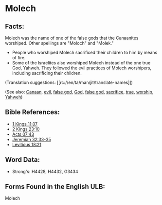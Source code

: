 # Molech

## Facts:

Molech was the name of one of the false gods that the Canaanites worshiped. Other spellings are "Moloch" and "Molek."

* People who worshiped Molech sacrificed their children to him by means of fire.
* Some of the Israelites also worshiped Molech instead of the one true God, Yahweh. They followed the evil practices of Molech worshipers, including sacrificing their children.

(Translation suggestions: [[rc://en/ta/man/jit/translate-names]])

(See also: [Canaan](../names/canaan.md), [evil](../kt/evil.md), [false god](../kt/falsegod.md), [God](../kt/god.md), [false god](../kt/falsegod.md), [sacrifice](../other/sacrifice.md), [true](../kt/true.md), [worship](../kt/worship.md), [Yahweh](../kt/yahweh.md))

## Bible References:

* [1 Kings 11:07](rc://en/tn/help/1ki/11/07)
* [2 Kings 23:10](rc://en/tn/help/2ki/23/10)
* [Acts 07:43](rc://en/tn/help/act/07/43)
* [Jeremiah 32:33-35](rc://en/tn/help/jer/32/33)
* [Leviticus 18:21](rc://en/tn/help/lev/18/21)

## Word Data:

* Strong's: H4428, H4432, G3434

## Forms Found in the English ULB:

Molech
